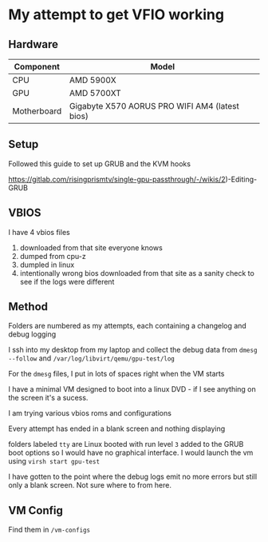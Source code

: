 # My attempt to get VFIO working


## Hardware

|Component|Model|
|-|-|
|CPU|AMD 5900X|
|GPU|AMD 5700XT|
|Motherboard|Gigabyte X570 AORUS PRO WIFI AM4 (latest bios)|

## Setup

Followed this guide to set up GRUB and the KVM hooks

https://gitlab.com/risingprismtv/single-gpu-passthrough/-/wikis/2)-Editing-GRUB

## VBIOS

I have 4 vbios files

1) downloaded from that site everyone knows
2) dumped from cpu-z
3) dumpled in linux
4) intentionally wrong bios downloaded from that site as a sanity check to see if the logs were different

## Method

Folders are numbered as my attempts, each containing a changelog and debug logging

I ssh into my desktop from my laptop and collect the debug data from `dmesg --follow` and `/var/log/libvirt/qemu/gpu-test/log`

For the `dmesg` files, I put in lots of spaces right when the VM starts

I have a minimal VM designed to boot into a linux DVD - if I see anything on the screen it's a sucess.

I am trying various vbios roms and configurations

Every attempt has ended in a blank screen and nothing displaying

folders labeled `tty` are Linux booted with run level `3` added to the GRUB boot options so I would have no graphical interface. I would launch the vm using `virsh start gpu-test`

I have gotten to the point where the debug logs emit no more errors but still only a blank screen. Not sure where to from here.

## VM Config

Find them in `/vm-configs`